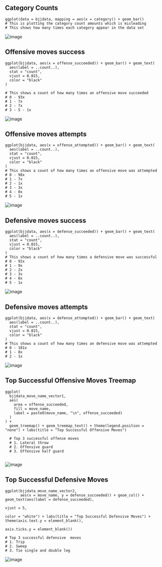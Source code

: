 ## Category Counts
```{r}
ggplot(data = bjjdata, mapping = aes(x = category)) + geom_bar()
# This is plotting the category count amounts which is misleading
# This shows how many times each category appear in the data set
```
![image](https://user-images.githubusercontent.com/74512335/149384886-4c4dc3a6-f2f8-4669-9ad0-32893a9848fc.png)

## Offensive moves success
```{r}
ggplot(bjjdata, aes(x = offense_succeeded)) + geom_bar() + geom_text(
  aes(label = ..count..),
  stat = "count",
  vjust = 0.015,
  color = "black"
)

# This shows a count of how many times an offensive move succeeded
# 0 - 93x
# 1 - 7x
# 2 - 7x
# 3 - 5 - 1x 
```
![image](https://user-images.githubusercontent.com/74512335/149394318-558bd206-6fbe-4742-a23d-d1de026d248c.png)


## Offensive moves attempts
```{r}
ggplot(bjjdata, aes(x = offense_attempted)) + geom_bar() + geom_text(
  aes(label = ..count..),
  stat = "count",
  vjust = 0.015,
  color = "black"
)
# This shows a count of how many times an offensive move was attempted
# 0 - 98x
# 1 - 7x
# 2 - 1x
# 3 - 3x
# 4 - 0x
# 5 - 1x 
```
![image](https://user-images.githubusercontent.com/74512335/149394824-38ae98b2-c17b-4e60-bc87-e49cb948d2b7.png)

## Defensive moves success
```{r}
ggplot(bjjdata, aes(x = defense_succeeded)) + geom_bar() + geom_text(
  aes(label = ..count..),
  stat = "count",
  vjust = 0.015,
  color = "black"
)
# This shows a count of how many times a defensive move was successful
# 0 - 92x
# 1 - 9x
# 2 - 2x
# 3 - 3x
# 4 - 0x
# 5 - 1x 
```
![image](https://user-images.githubusercontent.com/74512335/149395243-e22410c0-99bb-463c-8685-3baed493a4fb.png)

## Defensive moves attempts
```{r}
ggplot(bjjdata, aes(x = defense_attempted)) + geom_bar() + geom_text(
  aes(label = ..count..),
  stat = "count",
  vjust = 0.015,
  color = "black"
)
# This shows a count of how many times an defensive move was attempted
# 0 - 101x
# 1 - 8x
# 2 - 1x
```
![image](https://user-images.githubusercontent.com/74512335/149395566-bc316322-a923-47b5-b299-0e1fd5102e82.png)

## Top Successful Offensive Moves Treemap
```{r}
ggplot(
  bjjdata_move_name_vector1,
  aes(
    area = offense_succeeded,
    fill = move_name,
    label = paste0(move_name, "\n", offense_succeeded)
  )
) +
  geom_treemap() + geom_treemap_text() + theme(legend.position =  "none") + labs(title = "Top Successful Offensive Moves")
  
  # Top 3 successful offense moves
  # 1. Lateral throw
  # 2. Offensive guard
  # 3. Offensive half guard
  
```
![image](https://user-images.githubusercontent.com/74512335/149411019-18b18758-1300-44ab-b098-15ee963a33f3.png)

## Top Successful Defensive Moves
```{r}
ggplot(bjjdata_move_name_vector2,
       aes(x = move_name, y = defense_succeeded)) + geom_col() + geom_text(aes(label = defense_succeeded),
                                                                           vjust = 5,
                                                                           color = "white") + labs(title = "Top Successful Defensive Moves") +  theme(axis.text.y = element_blank(),
                                                                                                                                                      axis.ticks.y = element_blank())
                                                                                                                                                     
# Top 3 successful defensive  moves
# 1. Trip
# 2. Sweep
# 3. Tie single and double leg
 ```
![image](https://user-images.githubusercontent.com/74512335/149421656-42c7a29d-6278-4e0e-96f3-085feb505a0e.png)


